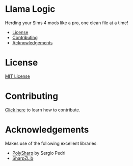 <h1>Llama Logic</h1>
Herding your Sims 4 mods like a pro, one clean file at a time!

<!-- TOC -->

- [License](#license)
- [Contributing](#contributing)
- [Acknowledgements](#acknowledgements)

<!-- /TOC -->

# License
[MIT License](LICENSE)

# Contributing
[Click here](CONTRIBUTING.md) to learn how to contribute.

# Acknowledgements
Makes use of the following excellent libraries:
* [PolySharp](https://github.com/Sergio0694/PolySharp) by Sergio Pedri
* [SharpZLib](https://github.com/icsharpcode/SharpZipLib)